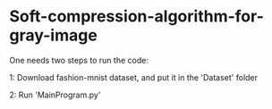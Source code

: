 # Soft-compression-algorithm-for-gray-image

One needs two steps to run the code:

1: Download fashion-mnist dataset, and put it in the 'Dataset' folder

2: Run 'MainProgram.py'

